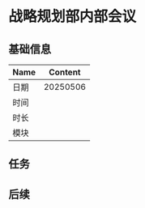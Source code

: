 # 战略规划部内部会议

## 基础信息

| Name | Content                                        |
| ---- | ---------------------------------------------- |
| 日期 | 20250506 |
| 时间 |                                                |
| 时长 |                                                |
| 模块 |                                                |

## 任务

## 后续
